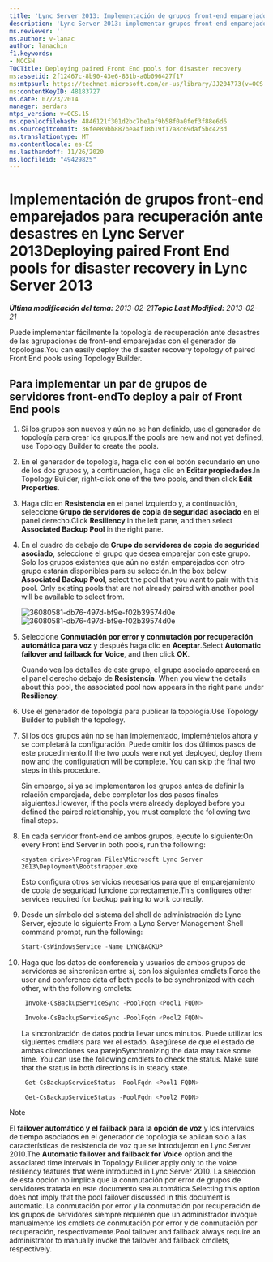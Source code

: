```yaml
---
title: 'Lync Server 2013: Implementación de grupos front-end emparejados para recuperación ante desastres'
description: 'Lync Server 2013: implementar grupos front-end emparejados para recuperación ante desastres.'
ms.reviewer: ''
ms.author: v-lanac
author: lanachin
f1.keywords:
- NOCSH
TOCTitle: Deploying paired Front End pools for disaster recovery
ms:assetid: 2f12467c-8b90-43e6-831b-a0b096427f17
ms:mtpsurl: https://technet.microsoft.com/en-us/library/JJ204773(v=OCS.15)
ms:contentKeyID: 48183727
ms.date: 07/23/2014
manager: serdars
mtps_version: v=OCS.15
ms.openlocfilehash: 4846121f301d2bc7be1af9b58f0a0fef3f88e6d6
ms.sourcegitcommit: 36fee89bb887bea4f18b19f17a8c69daf5bc423d
ms.translationtype: MT
ms.contentlocale: es-ES
ms.lasthandoff: 11/26/2020
ms.locfileid: "49429825"
---
```

# <a name="deploying-paired-front-end-pools-for-disaster-recovery-in-lync-server-2013"></a><span data-ttu-id="d2531-103">Implementación de grupos front-end emparejados para recuperación ante desastres en Lync Server 2013</span><span class="sxs-lookup"><span data-stu-id="d2531-103">Deploying paired Front End pools for disaster recovery in Lync Server 2013</span></span>

<div data-xmlns="http://www.w3.org/1999/xhtml">

<div class="topic" data-xmlns="http://www.w3.org/1999/xhtml" data-msxsl="urn:schemas-microsoft-com:xslt" data-cs="https://msdn.microsoft.com/">

<div data-asp="https://msdn2.microsoft.com/asp">



</div>

<div id="mainSection">

<div id="mainBody"><span data-ttu-id="d2531-104">

<span> </span></span><span class="sxs-lookup"><span data-stu-id="d2531-104">

<span> </span></span></span>

<span data-ttu-id="d2531-105">_**Última modificación del tema:** 2013-02-21_</span><span class="sxs-lookup"><span data-stu-id="d2531-105">_**Topic Last Modified:** 2013-02-21_</span></span>

<span data-ttu-id="d2531-106">Puede implementar fácilmente la topología de recuperación ante desastres de las agrupaciones de front-end emparejadas con el generador de topologías.</span><span class="sxs-lookup"><span data-stu-id="d2531-106">You can easily deploy the disaster recovery topology of paired Front End pools using Topology Builder.</span></span>

<div>

## <a name="to-deploy-a-pair-of-front-end-pools"></a><span data-ttu-id="d2531-107">Para implementar un par de grupos de servidores front-end</span><span class="sxs-lookup"><span data-stu-id="d2531-107">To deploy a pair of Front End pools</span></span>

1.  <span data-ttu-id="d2531-108">Si los grupos son nuevos y aún no se han definido, use el generador de topología para crear los grupos.</span><span class="sxs-lookup"><span data-stu-id="d2531-108">If the pools are new and not yet defined, use Topology Builder to create the pools.</span></span>

2.  <span data-ttu-id="d2531-109">En el generador de topología, haga clic con el botón secundario en uno de los dos grupos y, a continuación, haga clic en **Editar propiedades**.</span><span class="sxs-lookup"><span data-stu-id="d2531-109">In Topology Builder, right-click one of the two pools, and then click **Edit Properties**.</span></span>

3.  <span data-ttu-id="d2531-110">Haga clic en **Resistencia** en el panel izquierdo y, a continuación, seleccione **Grupo de servidores de copia de seguridad asociado** en el panel derecho.</span><span class="sxs-lookup"><span data-stu-id="d2531-110">Click **Resiliency** in the left pane, and then select **Associated Backup Pool** in the right pane.</span></span>

4.  <span data-ttu-id="d2531-p101">En el cuadro de debajo de **Grupo de servidores de copia de seguridad asociado**, seleccione el grupo que desea emparejar con este grupo. Solo los grupos existentes que aún no están emparejados con otro grupo estarán disponibles para su selección.</span><span class="sxs-lookup"><span data-stu-id="d2531-p101">In the box below **Associated Backup Pool**, select the pool that you want to pair with this pool. Only existing pools that are not already paired with another pool will be available to select from.</span></span>
    
    <span data-ttu-id="d2531-113">![36080581-db76-497d-bf9e-f02b39574d0e](images/JJ204773.36080581-db76-497d-bf9e-f02b39574d0e(OCS.15).png "36080581-db76-497d-bf9e-f02b39574d0e")</span><span class="sxs-lookup"><span data-stu-id="d2531-113">![36080581-db76-497d-bf9e-f02b39574d0e](images/JJ204773.36080581-db76-497d-bf9e-f02b39574d0e(OCS.15).png "36080581-db76-497d-bf9e-f02b39574d0e")</span></span>  

5.  <span data-ttu-id="d2531-114">Seleccione **Conmutación por error y conmutación por recuperación automática para voz** y después haga clic en **Aceptar**.</span><span class="sxs-lookup"><span data-stu-id="d2531-114">Select **Automatic failover and failback for Voice**, and then click **OK**.</span></span>
    
    <span data-ttu-id="d2531-115">Cuando vea los detalles de este grupo, el grupo asociado aparecerá en el panel derecho debajo de **Resistencia**. </span><span class="sxs-lookup"><span data-stu-id="d2531-115">When you view the details about this pool, the associated pool now appears in the right pane under **Resiliency**.</span></span>

6.  <span data-ttu-id="d2531-116">Use el generador de topología para publicar la topología.</span><span class="sxs-lookup"><span data-stu-id="d2531-116">Use Topology Builder to publish the topology.</span></span>

7.  <span data-ttu-id="d2531-p102">Si los dos grupos aún no se han implementado, impleméntelos ahora y se completará la configuración. Puede omitir los dos últimos pasos de este procedimiento.</span><span class="sxs-lookup"><span data-stu-id="d2531-p102">If the two pools were not yet deployed, deploy them now and the configuration will be complete. You can skip the final two steps in this procedure.</span></span>
    
    <span data-ttu-id="d2531-119">Sin embargo, si ya se implementaron los grupos antes de definir la relación emparejada, debe completar los dos pasos finales siguientes.</span><span class="sxs-lookup"><span data-stu-id="d2531-119">However, if the pools were already deployed before you defined the paired relationship, you must complete the following two final steps.</span></span>

8.  <span data-ttu-id="d2531-120">En cada servidor front-end de ambos grupos, ejecute lo siguiente:</span><span class="sxs-lookup"><span data-stu-id="d2531-120">On every Front End Server in both pools, run the following:</span></span>
    ```console
    <system drive>\Program Files\Microsoft Lync Server 2013\Deployment\Bootstrapper.exe 
    ```
    <span data-ttu-id="d2531-121">Esto configura otros servicios necesarios para que el emparejamiento de copia de seguridad funcione correctamente.</span><span class="sxs-lookup"><span data-stu-id="d2531-121">This configures other services required for backup pairing to work correctly.</span></span>

9.  <span data-ttu-id="d2531-122">Desde un símbolo del sistema del shell de administración de Lync Server, ejecute lo siguiente:</span><span class="sxs-lookup"><span data-stu-id="d2531-122">From a Lync Server Management Shell command prompt, run the following:</span></span>
    ```powershell
    Start-CsWindowsService -Name LYNCBACKUP
    ```
10. <span data-ttu-id="d2531-123">Haga que los datos de conferencia y usuarios de ambos grupos de servidores se sincronicen entre sí, con los siguientes cmdlets:</span><span class="sxs-lookup"><span data-stu-id="d2531-123">Force the user and conference data of both pools to be synchronized with each other, with the following cmdlets:</span></span>
    
       ```powershell
        Invoke-CsBackupServiceSync -PoolFqdn <Pool1 FQDN>
       ```
    
       ```powershell
        Invoke-CsBackupServiceSync -PoolFqdn <Pool2 FQDN>
       ```
    
    <span data-ttu-id="d2531-p103">La sincronización de datos podría llevar unos minutos. Puede utilizar los siguientes cmdlets para ver el estado. Asegúrese de que el estado de ambas direcciones sea parejo</span><span class="sxs-lookup"><span data-stu-id="d2531-p103">Synchronizing the data may take some time. You can use the following cmdlets to check the status. Make sure that the status in both directions is in steady state.</span></span>
    
       ```powershell
        Get-CsBackupServiceStatus -PoolFqdn <Pool1 FQDN>
       ```
    
       ```powershell
        Get-CsBackupServiceStatus -PoolFqdn <Pool2 FQDN>
       ```

<div class="">


> [!NOTE]  
> <span data-ttu-id="d2531-127">El <STRONG>failover automático y el failback para la opción de voz</STRONG> y los intervalos de tiempo asociados en el generador de topología se aplican solo a las características de resistencia de voz que se introdujeron en Lync Server 2010.</span><span class="sxs-lookup"><span data-stu-id="d2531-127">The <STRONG>Automatic failover and failback for Voice</STRONG> option and the associated time intervals in Topology Builder apply only to the voice resiliency features that were introduced in Lync Server 2010.</span></span> <span data-ttu-id="d2531-128">La selección de esta opción no implica que la conmutación por error de grupos de servidores tratada en este documento sea automática.</span><span class="sxs-lookup"><span data-stu-id="d2531-128">Selecting this option does not imply that the pool failover discussed in this document is automatic.</span></span> <span data-ttu-id="d2531-129">La conmutación por error y la conmutación por recuperación de los grupos de servidores siempre requieren que un administrador invoque manualmente los cmdlets de conmutación por error y de conmutación por recuperación, respectivamente.</span><span class="sxs-lookup"><span data-stu-id="d2531-129">Pool failover and failback always require an administrator to manually invoke the failover and failback cmdlets, respectively.</span></span>



<span data-ttu-id="d2531-130"></div>

</div>

</div>

<span> </span>

</div>

</div>

</span><span class="sxs-lookup"><span data-stu-id="d2531-130"></div>

</div>

</div>

<span> </span>

</div>

</div>

</span></span></div>

